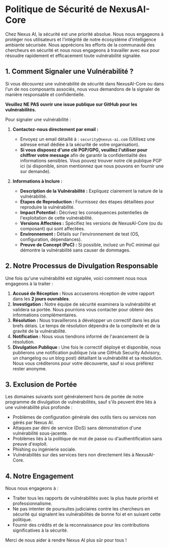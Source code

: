 # Politique de Sécurité de NexusAI-Core

Chez Nexus AI, la sécurité est une priorité absolue. Nous nous engageons à protéger nos utilisateurs et l'intégrité de notre écosystème d'intelligence ambiante sécurisée. Nous apprécions les efforts de la communauté des chercheurs en sécurité et nous nous engageons à travailler avec eux pour résoudre rapidement et efficacement toute vulnérabilité signalée.

## 1. Comment Signaler une Vulnérabilité ?

Si vous découvrez une vulnérabilité de sécurité dans NexusAI-Core ou dans l'un de nos composants associés, nous vous demandons de la signaler de manière responsable et confidentielle.

**Veuillez NE PAS ouvrir une issue publique sur GitHub pour les vulnérabilités.**

Pour signaler une vulnérabilité :

1.  **Contactez-nous directement par email :**
    * Envoyez un email détaillé à : `security@nexus-ai.com` (Utilisez une adresse email dédiée à la sécurité de votre organisation).
    * **Si vous disposez d'une clé PGP/GPG, veuillez l'utiliser pour chiffrer votre message** afin de garantir la confidentialité des informations sensibles. Vous pouvez trouver notre clé publique PGP ici (si disponible, sinon mentionnez que nous pouvons en fournir une sur demande).

2.  **Informations à Inclure :**
    * **Description de la Vulnérabilité :** Expliquez clairement la nature de la vulnérabilité.
    * **Étapes de Reproduction :** Fournissez des étapes détaillées pour reproduire la vulnérabilité.
    * **Impact Potentiel :** Décrivez les conséquences potentielles de l'exploitation de cette vulnérabilité.
    * **Versions Affectées :** Spécifiez les versions de NexusAI-Core (ou du composant) qui sont affectées.
    * **Environnement :** Détails sur l'environnement de test (OS, configuration, dépendances).
    * **Preuve de Concept (PoC) :** Si possible, incluez un PoC minimal qui démontre la vulnérabilité sans causer de dommages.

## 2. Notre Processus de Divulgation Responsable

Une fois qu'une vulnérabilité est signalée, voici comment nous nous engageons à la traiter :

1.  **Accusé de Réception :** Nous accuserons réception de votre rapport dans les **2 jours ouvrables**.
2.  **Investigation :** Notre équipe de sécurité examinera la vulnérabilité et validera sa portée. Nous pourrions vous contacter pour obtenir des informations complémentaires.
3.  **Résolution :** Nous travaillerons à développer un correctif dans les plus brefs délais. Le temps de résolution dépendra de la complexité et de la gravité de la vulnérabilité.
4.  **Notification :** Nous vous tiendrons informé de l'avancement de la résolution.
5.  **Divulgation Publique :** Une fois le correctif déployé et disponible, nous publierons une notification publique (via une GitHub Security Advisory, un changelog ou un blog post) détaillant la vulnérabilité et sa résolution. Nous vous créditerons pour votre découverte, sauf si vous préférez rester anonyme.

## 3. Exclusion de Portée

Les domaines suivants sont généralement hors de portée de notre programme de divulgation de vulnérabilités, sauf s'ils peuvent être liés à une vulnérabilité plus profonde :
* Problèmes de configuration générale des outils tiers ou services non gérés par Nexus AI.
* Attaques par déni de service (DoS) sans démonstration d'une vulnérabilité sous-jacente.
* Problèmes liés à la politique de mot de passe ou d'authentification sans preuve d'exploit.
* Phishing ou ingénierie sociale.
* Vulnérabilités sur des services tiers non directement liés à NexusAI-Core.

## 4. Notre Engagement

Nous nous engageons à :
* Traiter tous les rapports de vulnérabilités avec la plus haute priorité et professionnalisme.
* Ne pas intenter de poursuites judiciaires contre les chercheurs en sécurité qui signalent les vulnérabilités de bonne foi et en suivant cette politique.
* Fournir des crédits et de la reconnaissance pour les contributions significatives à la sécurité.

Merci de nous aider à rendre Nexus AI plus sûr pour tous !
